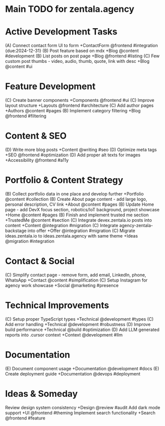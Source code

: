 # Main TODO for zentala.agency

# Active Development Tasks

(A) Connect contact form UI to form +ContactForm @frontend #integration {due:2024-12-31}
(B) Post feature based on mdx +Blog @content #development
(B) List posts on post page +Blog @frontend #listing
(C) Few custom post thumbs - video, audio, thumb, quote, link with desc +Blog @content #ui

# Feature Development

(C) Create banner components +Components @frontend #ui
(C) Improve layout structure +Layouts @frontend #architecture
(C) Add author pages +Authors @content #pages
(B) Implement category filtering +Blog @frontend #filtering

# Content & SEO

(D) Write more blog posts +Content @writing #seo
(D) Optimize meta tags +SEO @frontend #optimization
(D) Add proper alt texts for images +Accessibility @frontend #a11y

# Portfolio & Content Strategy

(B) Collect portfolio data in one place and develop further +Portfolio @content #collection
(B) Create About page content - add large logo, personal description, CV link +About @content #pages
(B) Update Home page - add DevX focus section, robotics/IoT background, project showcase +Home @content #pages
(B) Finish and implement trusted me section +TrustedMe @content #section
(C) Integrate devex.zentala.io posts into content +Content @integration #migration
(C) Integrate agency-zentala-backstage into offer +Offer @integration #migration
(C) Migrate ideas.zentala.io to ideas.zentala.agency with same theme +Ideas @migration #integration

# Contact & Social

(C) Simplify contact page - remove form, add email, LinkedIn, phone, WhatsApp +Contact @content #simplification
(C) Setup Instagram for agency work showcase +Social @marketing #presence

# Technical Improvements

(C) Setup proper TypeScript types +Technical @development #types
(C) Add error handling +Technical @development #robustness
(D) Improve build performance +Technical @build #optimization
(D) Add LLM generated reports into .cursor context +Context @development #llm

# Documentation

(E) Document component usage +Documentation @development #docs
(E) Create deployment guide +Documentation @devops #deployment

# Ideas & Someday

Review design system consistency +Design @review #audit
Add dark mode support +UI @frontend #theming
Implement search functionality +Search @frontend #feature 